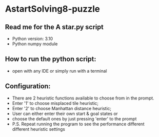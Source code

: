 # AstartSolving8-puzzle

## Read me for the A star.py script 

- Python version: 3.10 
- Python numpy module 

## How to run the python script: 
- open with any IDE or simply run with a terminal 
## Configuration: 
- There are 2 heuristic functions available to choose from in the prompt. 
- Enter '1' to choose misplaced tile heuristic; 
- Enter '2' to choose Manhattan distance heuristic; 
- User can either enter their own start & goal states or 
- choose the default ones by just pressing 'enter' to the prompt 
- P.S. Repeat running the program to see the performance different different heuristic settings
